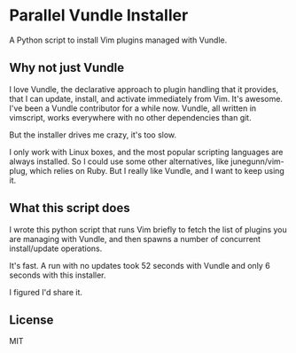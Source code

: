 # Parallel Vundle Installer

A Python script to install Vim plugins managed with Vundle.

## Why not just Vundle

I love Vundle, the declarative approach to plugin handling that it provides, that I can update, install, and activate immediately from Vim. It's awesome. I've been a Vundle contributor for a while now. Vundle, all written in vimscript, works everywhere with no other dependencies than git.

But the installer drives me crazy, it's too slow.

I only work with Linux boxes, and the most popular scripting languages are always installed. So I could use some other alternatives, like junegunn/vim-plug, which relies on Ruby. But I really like Vundle, and I want to keep using it.

## What this script does

I wrote this python script that runs Vim briefly to fetch the list of plugins you are managing with Vundle, and then spawns a number of concurrent install/update operations.

It's fast. A run with no updates took 52 seconds with Vundle and only 6 seconds with this installer.

I figured I'd share it.

## License

MIT
